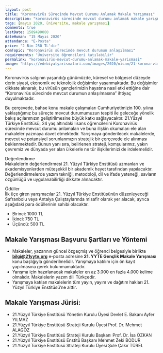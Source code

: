 ```yaml
---
layout: post
title: "Koronavirüs Sürecinde Mevcut Durumu Anlamak Makale Yarışması"
description: "koronavirüs sürecinde mevcut durumu anlamak makale yarışması, makale yarışmaları 2020"
tags: [mayıs 2020, üniversite, makale yarışması]
comments: true
lastDate: 1589490000    
dateHuman: "15 Mayıs 2020" 
attendance: "E-Posta"
price: "2 Bin 250 TL'dir"
comTopic: "Koronavirüs sürecinde mevcut durumun anlaşılması"
requirements: "Üniversite öğrencileri katılabilir"
permalink: "koronavirüs-mevcut-durumu-anlamak-makale-yarismasi"
image: "https://edebiyatyarismalari.com/images/2020/nisan/21-korona-virus-makale-yarismasi.jpg"
---
```


Koronavirüs salgının yaşandığı günümüzde, küresel ve bölgesel düzeyde derin siyasi, ekonomik ve teknolojik değişimler yaşanmaktadır. Bu değişimler dikkate alınarak, bu virüsün gençlerimizin hayatına nasıl etki ettiğine dair “Koronavirüs sürecinde mevcut durumun anlaşılmasına” ihtiyaç duyulmaktadır.  

Bu çerçevede, bahse konu makale çalışmaları Cumhuriyetimizin 100. yılına yaklaştığımız bu süreçte mevcut durumumuzun tespiti ile geleceğe yönelik bakış açılarımızın geliştirilmesine büyük katkı sağlayacaktır.
21.Yüzyıl Türkiye Enstitüsü, 24 yaş altındaki lisans öğrencilerini Koronavirüs sürecinde mevcut durumu anlamaları ve buna ilişkin okumaları ele alan makaleler yazmaya davet etmektedir.
Yarışmaya gönderilecek makalelerde, mevcut ve potansiyel sorunlarımızın stratejik bir çerçevede ele alınması beklenmektedir. Bunun yanı sıra, belirlenen strateji, komşularımız, yakın çevremiz ve dünyada yer alan ülkelerle ne tür ilişkilerimizi de irdelemelidir.  

Değerlendirme  
Makalelerin değerlendirmesi 21. Yüzyıl Türkiye Enstitüsü uzmanları ve akademisyenlerden müteşekkil bir akademik heyet tarafından yapılacaktır. Değerlendirmelerde yazım tekniği, metodoloji, dil ve ifade yeteneği, savların özgünlüğü ve uygulanabilirliği dikkate alınacaktır.  

Ödüller  
İlk üçe giren yarışmacılar 21. Yüzyıl Türkiye Enstitüsünün düzenleyeceği Safranbolu veya Antalya Çalıştaylarında misafir olarak yer alacak, ayrıca aşağıdaki para ödüllerinin sahibi olacaktır.  
- Birinci: 1000 TL
- İkinci: 750 TL
- Üçüncü: 500 TL

## Makale Yarışması Başvuru Şartları ve Yöntemi
- Makaleler, yazarının güncel özgeçmiş ve öğrenci belgesiyle birlikte **bilgi@21yyte.org** e-posta adresine **21. YYTE Gençlik Makale Yarışması** konu başlığıyla gönderilmelidir. Yarışmaya katılım için ön kayıt yapılmasına gerek bulunmamaktadır.
- Yarışma için hazırlanacak makaleler en az 3.000 en fazla 4.000 kelime olmalıdır. Makalelerin yazım dili Türkçedir.  
- Yarışmaya katılan makalelerin tüm yayın, yayım ve dağıtım hakları 21. Yüzyıl Türkiye Enstitüsü’ne aittir.

## Makale Yarışması Jürisi:
- 21.Yüzyıl Türkiye Enstitüsü Yönetim Kurulu Üyesi Devlet E. Bakanı Ayfer YILMAZ
- 21.Yüzyıl Türkiye Enstitüsü Strateji Kurulu Üyesi Prof. Dr. Mehmet ALAGÖZ
- 21.Yüzyıl Türkiye Enstitüsü Strateji Kurulu Başkanı Prof. Dr. İsa ÖZKAN
- 21.Yüzyıl Türkiye Enstitüsü Enstitü Başkanı Mehmet Zeki BODUR
- 21.Yüzyıl Türkiye Enstitüsü Strateji Kurulu Üyesi Şule Çakır TÜREL